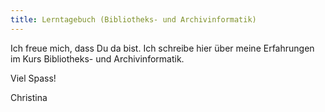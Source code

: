 ```yaml
---
title: Lerntagebuch (Bibliotheks- und Archivinformatik)
---
```

<p>Ich freue mich, dass Du da bist. Ich schreibe hier über meine Erfahrungen im Kurs Bibliotheks- und Archivinformatik.</p><p></p>
<p>Viel Spass!</p><p></p>
Christina 
